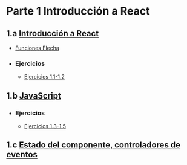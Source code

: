 # Parte 1 Introducción a React
## 1.a [Introducción a React](https://fullstackopen.com/es/part1/introduccion_a_react)
- [Funciones Flecha](https://developer.mozilla.org/es/docs/Web/JavaScript/Reference/Functions/Arrow_functions)

- ### Ejercicios
  - [Ejercicios 1.1-1.2](https://fullstackopen.com/es/part1/introduccion_a_react#ejercicios-1-1-1-2)


## 1.b [JavaScript](https://fullstackopen.com/es/part1/java_script)
- ### Ejercicios
  - [Ejercicios 1.3-1.5](https://fullstackopen.com/es/part1/java_script#ejercicios-1-3-1-5)


## 1.c [Estado del componente, controladores de eventos](https://fullstackopen.com/es/part1/estado_del_componente_controladores_de_eventos)
